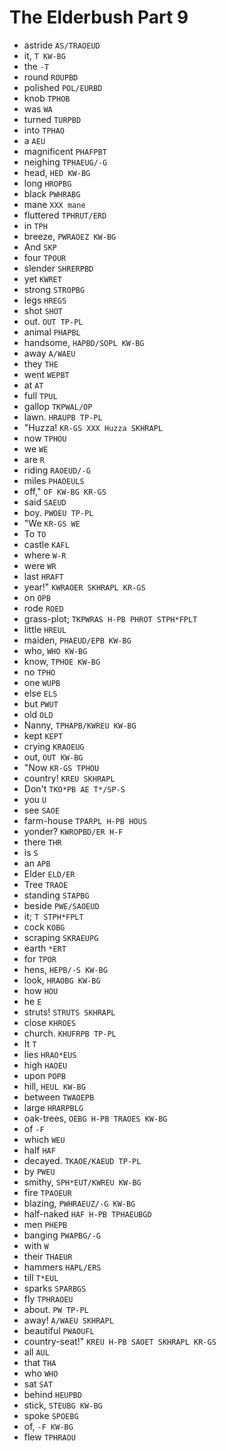 # The Elderbush Part 9

* astride `AS/TRAOEUD`
* it, `T KW-BG`
* the `-T`
* round `ROUPBD`
* polished `POL/EURBD`
* knob `TPHOB`
* was `WA`
* turned `TURPBD`
* into `TPHAO`
* a `AEU`
* magnificent `PHAFPBT`
* neighing `TPHAEUG/-G`
* head, `HED KW-BG`
* long `HROPBG`
* black `PWHRABG`
* mane `XXX mane`
* fluttered `TPHRUT/ERD`
* in `TPH`
* breeze, `PWRAOEZ KW-BG`
* And `SKP`
* four `TPOUR`
* slender `SHRERPBD`
* yet `KWRET`
* strong `STROPBG`
* legs `HREGS`
* shot `SHOT`
* out. `OUT TP-PL`
* animal `PHAPBL`
* handsome, `HAPBD/SOPL KW-BG`
* away `A/WAEU`
* they `THE`
* went `WEPBT`
* at `AT`
* full `TPUL`
* gallop `TKPWAL/OP`
* lawn. `HRAUPB TP-PL`
* "Huzza! `KR-GS XXX Huzza SKHRAPL`
* now `TPHOU`
* we `WE`
* are `R`
* riding `RAOEUD/-G`
* miles `PHAOEULS`
* off," `OF KW-BG KR-GS`
* said `SAEUD`
* boy. `PWOEU TP-PL`
* "We `KR-GS WE`
* To `TO`
* castle `KAFL`
* where `W-R`
* were `WR`
* last `HRAFT`
* year!" `KWRAOER SKHRAPL KR-GS`
* on `OPB`
* rode `ROED`
* grass-plot; `TKPWRAS H-PB PHROT STPH*FPLT`
* little `HREUL`
* maiden, `PHAEUD/EPB KW-BG`
* who, `WHO KW-BG`
* know, `TPHOE KW-BG`
* no `TPHO`
* one `WUPB`
* else `ELS`
* but `PWUT`
* old `OLD`
* Nanny, `TPHAPB/KWREU KW-BG`
* kept `KEPT`
* crying `KRAOEUG`
* out, `OUT KW-BG`
* "Now `KR-GS TPHOU`
* country! `KREU SKHRAPL`
* Don't `TKO*PB AE T*/SP-S`
* you `U`
* see `SAOE`
* farm-house `TPARPL H-PB HOUS`
* yonder? `KWROPBD/ER H-F`
* there `THR`
* is `S`
* an `APB`
* Elder `ELD/ER`
* Tree `TRAOE`
* standing `STAPBG`
* beside `PWE/SAOEUD`
* it; `T STPH*FPLT`
* cock `KOBG`
* scraping `SKRAEUPG`
* earth `*ERT`
* for `TPOR`
* hens, `HEPB/-S KW-BG`
* look, `HRAOBG KW-BG`
* how `HOU`
* he `E`
* struts! `STRUTS SKHRAPL`
* close `KHROES`
* church. `KHUFRPB TP-PL`
* It `T`
* lies `HRAO*EUS`
* high `HAOEU`
* upon `POPB`
* hill, `HEUL KW-BG`
* between `TWAOEPB`
* large `HRARPBLG`
* oak-trees, `OEBG H-PB TRAOES KW-BG`
* of `-F`
* which `WEU`
* half `HAF`
* decayed. `TKAOE/KAEUD TP-PL`
* by `PWEU`
* smithy, `SPH*EUT/KWREU KW-BG`
* fire `TPAOEUR`
* blazing, `PWHRAEUZ/-G KW-BG`
* half-naked `HAF H-PB TPHAEUBGD`
* men `PHEPB`
* banging `PWAPBG/-G`
* with `W`
* their `THAEUR`
* hammers `HAPL/ERS`
* till `T*EUL`
* sparks `SPARBGS`
* fly `TPHRAOEU`
* about. `PW TP-PL`
* away! `A/WAEU SKHRAPL`
* beautiful `PWAOUFL`
* country-seat!" `KREU H-PB SAOET SKHRAPL KR-GS`
* all `AUL`
* that `THA`
* who `WHO`
* sat `SAT`
* behind `HEUPBD`
* stick, `STEUBG KW-BG`
* spoke `SPOEBG`
* of, `-F KW-BG`
* flew `TPHRAOU`
